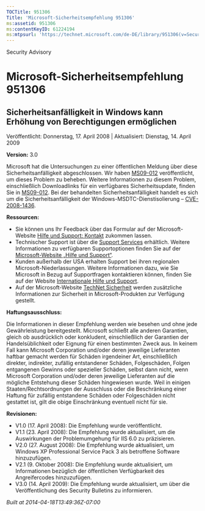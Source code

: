 ```yaml
---
TOCTitle: 951306
Title: 'Microsoft-Sicherheitsempfehlung 951306'
ms:assetid: 951306
ms:contentKeyID: 61224194
ms:mtpsurl: 'https://technet.microsoft.com/de-DE/library/951306(v=Security.10)'
---
```


Security Advisory

Microsoft-Sicherheitsempfehlung 951306
======================================

Sicherheitsanfälligkeit in Windows kann Erhöhung von Berechtigungen ermöglichen
-------------------------------------------------------------------------------

Veröffentlicht: Donnerstag, 17. April 2008 | Aktualisiert: Dienstag, 14. April 2009

**Version:** 3.0

Microsoft hat die Untersuchungen zu einer öffentlichen Meldung über diese Sicherheitsanfälligkeit abgeschlossen. Wir haben [MS09-012](https://go.microsoft.com/fwlink/?linkid=132587) veröffentlicht, um dieses Problem zu beheben. Weitere Informationen zu diesem Problem, einschließlich Downloadlinks für ein verfügbares Sicherheitsupdate, finden Sie in [MS09-012](https://go.microsoft.com/fwlink/?linkid=132587). Bei der behandelten Sicherheitsanfälligkeit handelt es sich um die Sicherheitsanfälligkeit der Windows-MSDTC-Dienstisolierung – [CVE-2008-1436](https://www.cve.mitre.org/cgi-bin/cvename.cgi?name=cve-2008-1436).

**Ressourcen:**

-   Sie können uns Ihr Feedback über das Formular auf der Microsoft-Website [Hilfe und Support: Kontakt](https://support.microsoft.com/common/survey.aspx?scid=sw;en;1257&showpage=1&ws=technet&sd=tech) zukommen lassen.
-   Technischer Support ist über die [Support Services](https://go.microsoft.com/fwlink/?linkid=21131) erhältlich. Weitere Informationen zu verfügbaren Supportoptionen finden Sie auf der [Microsoft-Website „Hilfe und Support“](https://support.microsoft.com/).
-   Kunden außerhalb der USA erhalten Support bei ihren regionalen Microsoft-Niederlassungen. Weitere Informationen dazu, wie Sie Microsoft in Bezug auf Supportfragen kontaktieren können, finden Sie auf der Website [Internationale Hilfe und Support](https://go.microsoft.com/fwlink/?linkid=21155).
-   Auf der Microsoft-Website [TechNet Sicherheit](https://www.microsoft.com/germany/technet/sicherheit/default.mspx) werden zusätzliche Informationen zur Sicherheit in Microsoft-Produkten zur Verfügung gestellt.

**Haftungsausschluss:**

Die Informationen in dieser Empfehlung werden wie besehen und ohne jede Gewährleistung bereitgestellt. Microsoft schließt alle anderen Garantien, gleich ob ausdrücklich oder konkludent, einschließlich der Garantien der Handelsüblichkeit oder Eignung für einen bestimmten Zweck aus. In keinem Fall kann Microsoft Corporation und/oder deren jeweilige Lieferanten haftbar gemacht werden für Schäden irgendeiner Art, einschließlich direkter, indirekter, zufällig entstandener Schäden, Folgeschäden, Folgen entgangenen Gewinns oder spezieller Schäden, selbst dann nicht, wenn Microsoft Corporation und/oder deren jeweilige Lieferanten auf die mögliche Entstehung dieser Schäden hingewiesen wurde. Weil in einigen Staaten/Rechtsordnungen der Ausschluss oder die Beschränkung einer Haftung für zufällig entstandene Schäden oder Folgeschäden nicht gestattet ist, gilt die obige Einschränkung eventuell nicht für sie.

**Revisionen:**

-   V1.0 (17. April 2008): Die Empfehlung wurde veröffentlicht.
-   V1.1 (23. April 2008): Die Empfehlung wurde aktualisiert, um die Auswirkungen der Problemumgehung für IIS 6.0 zu präzisieren.
-   V2.0 (27. August 2008): Die Empfehlung wurde aktualisiert, um Windows XP Professional Service Pack 3 als betroffene Software hinzuzufügen.
-   V2.1 (9. Oktober 2008): Die Empfehlung wurde aktualisiert, um Informationen bezüglich der öffentlichen Verfügbarkeit des Angreifercodes hinzuzufügen.
-   V3.0 (14. April 2009): Die Empfehlung wurde aktualisiert, um über die Veröffentlichung des Security Bulletins zu informieren.

*Built at 2014-04-18T13:49:36Z-07:00*
